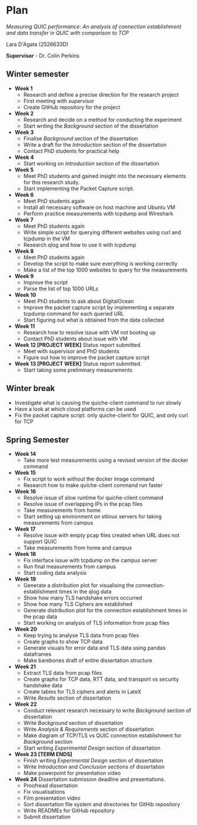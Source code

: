 # Plan

*Measuring QUIC performance: An analysis of connection establishment and data transfer in QUIC with comparison to TCP*

Lara D'Agata (2526633D)

**Supervisor** - Dr. Colin Perkins

## Winter semester

* **Week 1**
  * Research and define a precise direction for the research project
  * First meeting with supervisor
  * Create GitHub repository for the project
* **Week 2**
  * Research and decide on a method for conducting the experiment
  * Start writing the *Background* section of the dissertation
* **Week 3**
  * Finalise *Background* section of the dissertation
  * Write a draft for the *Introduction* section of the dissertation
  * Contact PhD students for practical help
* **Week 4**
  * Start working on *Introduction* section of the dissertation
* **Week 5**
  * Meet PhD students and gained insight into the necessary elements for this research study.
  * Start implementing the Packet Capture script.
* **Week 6**
  * Meet PhD students again
  * Install all necessary software on host machine and Ubuntu VM
  * Perform practice measurements with tcpdump and Wireshark
* **Week 7**
  * Meet PhD students again
  * Write simple script for querying different websites using curl and tcpdump in the VM
  * Research qlog and how to use it with tcpdump
* **Week 8**
  * Meet PhD students again
  * Develop the script to make sure everything is working correctly
  * Make a list of the top 1000 websites to query for the measurements
* **Week 9**
  * Improve the script
  * Parse the list of top 1000 URLs
* **Week 10**
  * Meet PhD students to ask about DigitalOcean
  * Improve the packet capture script by implementing a separate tcpdump command for each queried URL
  * Start figuring out what is obtained from the data collected
* **Week 11**
  * Research how to resolve issue with VM not booting up
  * Contact PhD students about issue with VM
* **Week 12 [PROJECT WEEK]** Status report submitted.
  * Meet with supervisor and PhD students
  * Figure out how to improve the packet capture script
* **Week 13 [PROJECT WEEK]** Status report submitted.
  * Start taking some preliminary measurements

## Winter break
* Investigate what is causing the quiche-client command to run slowly
* Have a look at which cloud platforms can be used
* Fix the packet capture script: only quiche-client for QUIC, and only curl for TCP

## Spring Semester

* **Week 14**
  * Take more test measurements using a revised version of the docker command
* **Week 15**
  * Fix script to work without the docker image command
  * Research how to make quiche-client command run faster
* **Week 16**
  * Resolve issue of slow runtime for quiche-client command
  * Resolve issue of overlapping IPs in the pcap files
  * Take measurements from home
  * Start setting up environment on stlinux servers for taking measurements from campus
* **Week 17**
  * Resolve issue with empty pcap files created when URL does not support QUIC
  * Take measurements from home and campus
* **Week 18**
  * Fix interface issue with tcpdump on the campus server
  * Run final measurements from campus
  * Start coding data analysis
* **Week 19**
  * Generate a distribution plot for visualising the connection-establishment times in the qlog data
  * Show how many TLS handshake errors occurred
  * Show hoe many TLS Ciphers are established
  * Generate distribution plot for the connection establishment times in the pcap data
  * Start working on analysis of TLS information from pcap files
* **Week 20**
  * Keep trying to analyse TLS data from pcap files
  * Create graphs to show TCP data
  * Generate visuals for error data and TLS data using pandas dataframes
  * Make barebones draft of entire dissertation structure
* **Week 21**
  * Extract TLS data from pcap files
  * Create graphs for TCP data, RTT data, and transport vs security handshake data
  * Create tables for TLS ciphers and alerts in LateX
  * Write *Results* section of dissertation
* **Week 22**
  * Conduct relevant research necessary to write *Background* section of dissertation
  * Write *Background* section of dissertation
  * Write *Analysis & Requirements* section of dissertation
  * Make diagram of TCP/TLS vs QUIC connection establishment for *Background* section
  * Start writing *Experimental Design* section of dissertation
* **Week 23 [TERM ENDS]**
  * Finish writing *Experimental Design* section of dissertation
  * Write *Introduction* and *Conclusion* sections of dissertation
  * Make powerpoint for presentation video
* **Week 24** Dissertation submission deadline and presentations.
  * Proofread dissertation
  * Fix visualisations
  * Film presentation video
  * Sort dissertation file system and directories for GitHib repository
  * Write READMEs for GitHub repository
  * Submit dissertation

